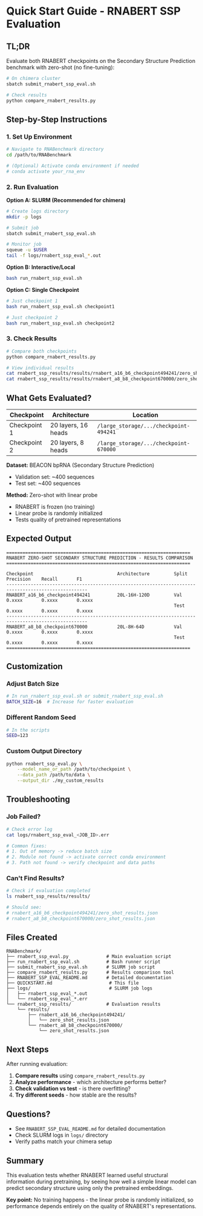 # Quick Start Guide - RNABERT SSP Evaluation

## TL;DR

Evaluate both RNABERT checkpoints on the Secondary Structure Prediction benchmark with zero-shot (no fine-tuning):

```bash
# On chimera cluster
sbatch submit_rnabert_ssp_eval.sh

# Check results
python compare_rnabert_results.py
```

## Step-by-Step Instructions

### 1. Set Up Environment

```bash
# Navigate to RNABenchmark directory
cd /path/to/RNABenchmark

# (Optional) Activate conda environment if needed
# conda activate your_rna_env
```

### 2. Run Evaluation

**Option A: SLURM (Recommended for chimera)**
```bash
# Create logs directory
mkdir -p logs

# Submit job
sbatch submit_rnabert_ssp_eval.sh

# Monitor job
squeue -u $USER
tail -f logs/rnabert_ssp_eval_*.out
```

**Option B: Interactive/Local**
```bash
bash run_rnabert_ssp_eval.sh
```

**Option C: Single Checkpoint**
```bash
# Just checkpoint 1
bash run_rnabert_ssp_eval.sh checkpoint1

# Just checkpoint 2
bash run_rnabert_ssp_eval.sh checkpoint2
```

### 3. Check Results

```bash
# Compare both checkpoints
python compare_rnabert_results.py

# View individual results
cat rnabert_ssp_results/results/rnabert_a16_b6_checkpoint494241/zero_shot_results.json
cat rnabert_ssp_results/results/rnabert_a8_b8_checkpoint670000/zero_shot_results.json
```

## What Gets Evaluated?

| Checkpoint | Architecture | Location |
|------------|-------------|----------|
| Checkpoint 1 | 20 layers, 16 heads | `/large_storage/.../checkpoint-494241` |
| Checkpoint 2 | 20 layers, 8 heads | `/large_storage/.../checkpoint-670000` |

**Dataset:** BEACON bpRNA (Secondary Structure Prediction)
- Validation set: ~400 sequences
- Test set: ~400 sequences

**Method:** Zero-shot with linear probe
- RNABERT is frozen (no training)
- Linear probe is randomly initialized
- Tests quality of pretrained representations

## Expected Output

```
====================================================================
RNABERT ZERO-SHOT SECONDARY STRUCTURE PREDICTION - RESULTS COMPARISON
====================================================================

Checkpoint                               Architecture         Split      Precision    Recall       F1
----------------------------------------------------------------------------------------------------
RNABERT_a16_b6_checkpoint494241          20L-16H-120D         Val        0.xxxx       0.xxxx       0.xxxx
                                                              Test       0.xxxx       0.xxxx       0.xxxx
----------------------------------------------------------------------------------------------------
RNABERT_a8_b8_checkpoint670000           20L-8H-64D           Val        0.xxxx       0.xxxx       0.xxxx
                                                              Test       0.xxxx       0.xxxx       0.xxxx
====================================================================
```

## Customization

### Adjust Batch Size
```bash
# In run_rnabert_ssp_eval.sh or submit_rnabert_ssp_eval.sh
BATCH_SIZE=16  # Increase for faster evaluation
```

### Different Random Seed
```bash
# In the scripts
SEED=123
```

### Custom Output Directory
```bash
python rnabert_ssp_eval.py \
    --model_name_or_path /path/to/checkpoint \
    --data_path /path/to/data \
    --output_dir ./my_custom_results
```

## Troubleshooting

### Job Failed?
```bash
# Check error log
cat logs/rnabert_ssp_eval_<JOB_ID>.err

# Common fixes:
# 1. Out of memory -> reduce batch size
# 2. Module not found -> activate correct conda environment
# 3. Path not found -> verify checkpoint and data paths
```

### Can't Find Results?
```bash
# Check if evaluation completed
ls rnabert_ssp_results/results/

# Should see:
# rnabert_a16_b6_checkpoint494241/zero_shot_results.json
# rnabert_a8_b8_checkpoint670000/zero_shot_results.json
```

## Files Created

```
RNABenchmark/
├── rnabert_ssp_eval.py              # Main evaluation script
├── run_rnabert_ssp_eval.sh          # Bash runner script
├── submit_rnabert_ssp_eval.sh       # SLURM job script
├── compare_rnabert_results.py       # Results comparison tool
├── RNABERT_SSP_EVAL_README.md       # Detailed documentation
├── QUICKSTART.md                     # This file
├── logs/                             # SLURM job logs
│   ├── rnabert_ssp_eval_*.out
│   └── rnabert_ssp_eval_*.err
└── rnabert_ssp_results/             # Evaluation results
    └── results/
        ├── rnabert_a16_b6_checkpoint494241/
        │   └── zero_shot_results.json
        └── rnabert_a8_b8_checkpoint670000/
            └── zero_shot_results.json
```

## Next Steps

After running evaluation:

1. **Compare results** using `compare_rnabert_results.py`
2. **Analyze performance** - which architecture performs better?
3. **Check validation vs test** - is there overfitting?
4. **Try different seeds** - how stable are the results?

## Questions?

- See `RNABERT_SSP_EVAL_README.md` for detailed documentation
- Check SLURM logs in `logs/` directory
- Verify paths match your chimera setup

## Summary

This evaluation tests whether RNABERT learned useful structural information during pretraining, by seeing how well a simple linear model can predict secondary structure using only the pretrained embeddings.

**Key point:** No training happens - the linear probe is randomly initialized, so performance depends entirely on the quality of RNABERT's representations.
